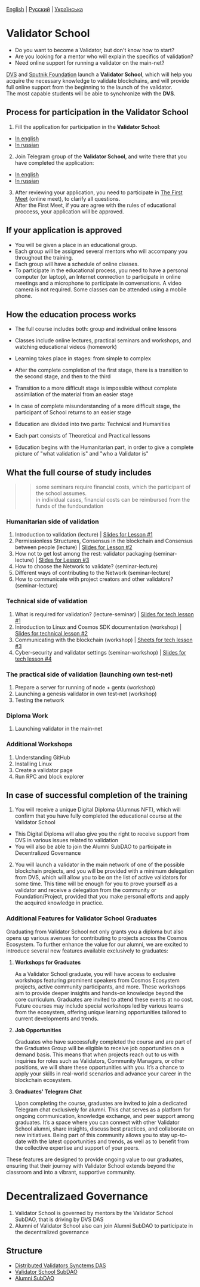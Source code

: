 [English](https://github.com/Distributed-Validators-Synctems/Validator-School/blob/main/README.md) | [Русский](https://github.com/Distributed-Validators-Synctems/Validator-School/blob/main/README_RUS.md) | [Українська]() <br />

# Validator School

- Do you want to become a Validator, but don't know how to start?
- Are you looking for a mentor who will explain the specifics of validation?
- Need online support for running a validator on the main-net?

[DVS](https://github.com/Distributed-Validators-Synctems/Self-Identity) and [Sputnik Foundation](https://github.com/Sputnik-Foundation/About-Sputnik-Foundation) launch a **Validator School**, which will help you acquire the necessary knowledge to validate blockchains, and will provide full online support from the beginning to the launch of the validator. <br />
The most capable students will be able to synchronize with the **DVS**. <br />

## Process for participation in the Validator School

1. Fill the application for participation in the **Validator School**:
- [In english](https://forms.gle/NYqUJbMXoUMB3hGGA)
- [In russian](https://forms.gle/T3Zmn1iKmrqjFCKc7)

2. Join Telegram group of the **Validator School**, and write there that you have completed the application:
- [In english](https://t.me/joinchat/hP6xVEGmwkU1NmVi)
- [In russian](https://t.me/joinchat/GPwaOPPzQA04MzNi)

3. After reviewing your application, you need to participate in [The First Meet](https://docs.google.com/presentation/d/1y3WgGzWx6L11wARu9USBsOajVgzoWOxqddXqdM59fLg/edit?usp=sharing) (online meet), to clarify all questions. <br />
After the First Meet, if you are agree with the rules of educational proccess, your application will be approved. <br />

## If your application is approved

- You will be given a place in an educational group.
- Each group will be assigned several mentors who will accompany you throughout the training.
- Each group will have a schedule of online classes.
- To participate in the educational process, you need to have a personal computer (or laptop), an Internet connection to participate in online meetings and a microphone to participate in conversations. A video camera is not required. Some classes can be attended using a mobile phone.

## How the education process works

- The full course includes both: group and individual online lessons
- Classes include online lectures, practical seminars and workshops, and watching educational videos (homework)
- Learning takes place in stages: from simple to complex
- After the complete completion of the first stage, there is a transition to the second stage, and then to the third
- Transition to a more difficult stage is impossible without complete assimilation of the material from an easier stage
- In case of complete misunderstanding of a more difficult stage, the participant of School returns to an easier stage

- Education are divided into two parts: Technical and Humanities
- Each part consists of Theoretical and Practical lessons
- Education begins with the Humanitarian part, in order to give a complete picture of "what validation is" and "who a Validator is"

## What the full course of study includes

>> some seminars require financial costs, which the participant of the school assumes. <br />
>> in individual cases, financial costs can be reimbursed from the funds of the fundoundation <br />

### Humanitarian side of validation
1. Introduction to validation (lecture) | [Slides for Lesson #1](https://docs.google.com/presentation/d/1mpw9372T5mGx5Hm8iykhX2AZGaALwpxwYQjQ_A6WTgM/edit?usp=sharing)
2. Permissionless Structures, Consensus in the blockchain and Consensus between people (lecture) | [Slides for Lesson #2](https://docs.google.com/presentation/d/1YUild8LdIk5emPhsk58bJir8l9jIE_YIoL3nc3htxQ4/edit?usp=sharing)
3. How not to get lost among the rest: validator packaging (seminar-lecture) | [Slides for Lesson #3](https://docs.google.com/presentation/d/15COVaiR1HpgfhAMMxJCUh6nnQyqhbBUGQi2YUQKTZGY/edit?usp=sharing)
4. How to choose the Network to validate? (seminar-lecture)
5. Different ways of contributing to the Network (seminar-lecture)
6. How to communicate with project creators and other validators? (seminar-lecture)

### Technical side of validation
1. What is required for validation? (lecture-seminar) | [Slides for tech lesson #1](https://docs.google.com/presentation/d/1I-cpOVj_xm4p74xAH2Zzlpp4PceOecawf-pf7YoW2t4/edit#slide=id.p)
2. Introduction to Linux and Cosmos SDK documentation (workshop) | [Slides for technical lesson #2](https://docs.google.com/presentation/d/1oPaTDfrOCyPj-kBAVekk965o5mb2Ku9rxXqp8_jn1k4/edit#slide=id.ge79b5f4f4b_0_654)
3. Communicating with the blockchain (workshop) | [Sheets for tech lesson #3](https://docs.google.com/spreadsheets/d/1haiuoi_TS8iYhEa9F2satd1MeXigiWiD07pY9Ir6LK4/edit?usp=sharing)
4. Cyber-security and validator settings (seminar-workshop) | [Slides for tech lesson #4](https://docs.google.com/presentation/d/1guISt0QQsQPAw8Fd-YpO1TwykGEvMwPt5AxRyOivd9s/edit#slide=id.g308fc8c5284_0_0)

### The practical side of validation (launching own test-net)
1. Prepare a server for running of node + gentx (workshop)
2. Launching a genesis validator in own test-net (workshop)
3. Testing the network

### Diploma Work
1. Launching validator in the main-net

### Additional Workshops
1. Understanding GitHub
2. Installing Linux
3. Create a validator page
4. Run RPC and block explorer

## In case of successful completion of the training

1. You will receive a unique Digital Diploma (Alumnus NFT), which will confirm that you have fully completed the educational course at the Validator School
- This Digital Diploma will also give you the right to receive support from DVS in various issues related to validation
- You will also be able to join the Alumni SubDAO to participate in Decentralized Governance

2. You will launch a validator in the main network of one of the possible blockchain projects, and you will be provided with a minimum delegation from DVS, which will allow you to be on the list of active validators for some time. This time will be enough for you to prove yourself as a validator and receive a delegation from the community or Foundation/Project, provided that you make personal efforts and apply the acquired knowledge in practice.

### Additional Features for Validator School Graduates

Graduating from Validator School not only grants you a diploma but also opens up various avenues for contributing to projects across the Cosmos Ecosystem. To further enhance the value for our alumni, we are excited to introduce several new features available exclusively to graduates:

1. **Workshops for Graduates**

   As a Validator School graduate, you will have access to exclusive workshops featuring prominent speakers from Cosmos Ecosystem projects, active community participants, and more. These workshops aim to provide deeper insights and hands-on knowledge beyond the core curriculum. Graduates are invited to attend these events at no cost. Future courses may include special workshops led by various teams from the ecosystem, offering unique learning opportunities tailored to current developments and trends.

2. **Job Opportunities**

   Graduates who have successfully completed the course and are part of the Graduates Group will be eligible to receive job opportunities on a demand basis. This means that when projects reach out to us with inquiries for roles such as Validators, Community Managers, or other positions, we will share these opportunities with you. It’s a chance to apply your skills in real-world scenarios and advance your career in the blockchain ecosystem.

3. **Graduates' Telegram Chat**

   Upon completing the course, graduates are invited to join a dedicated Telegram chat exclusively for alumni. This chat serves as a platform for ongoing communication, knowledge exchange, and peer support among graduates. It’s a space where you can connect with other Validator School alumni, share insights, discuss best practices, and collaborate on new initiatives. Being part of this community allows you to stay up-to-date with the latest opportunities and trends, as well as to benefit from the collective expertise and support of your peers.

These features are designed to provide ongoing value to our graduates, ensuring that their journey with Validator School extends beyond the classroom and into a vibrant, supportive community.

# Decentralizaed Governance

1) Validator School is governed by mentors by the Validator School SubDAO, that is driving by DVS DAS
2) Alumni of Validator School also can join Alumni SubDAO to participate in the decentralized governance

## Structure

- [Distributed Validators Synctems DAS](https://daodao.zone/dao/juno1h69ky4da8pzauxf0gft7ke9k52vgtp9tjv04527zcfel0272c3qs33sc3j)
- [Validator School SubDAO](https://daodao.zone/dao/juno1pn54yshdvzjj87qaux8ev33twm4nuhcwyf0uefhcdk77v2jdpc5sgw5wrk)
- [Alumni SubDAO](https://daodao.zone/dao/juno1ucawzudwafclwsvycsgmjnprujznd6ark4guq5hs7yp74ld4079s4h4z0q)
